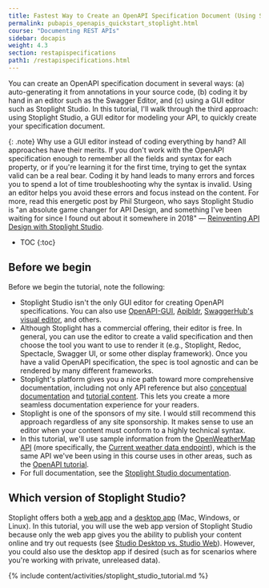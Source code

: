 ```yaml
---
title: Fastest Way to Create an OpenAPI Specification Document (Using Stoplight Studio)
permalink: pubapis_openapis_quickstart_stoplight.html
course: "Documenting REST APIs"
sidebar: docapis
weight: 4.3
section: restapispecifications
path1: /restapispecifications.html
---
```


You can create an OpenAPI specification document in several ways: (a) auto-generating it from annotations in your source code, (b) coding it by hand in an editor such as the Swagger Editor, and (c) using a GUI editor such as Stoplight Studio. In this tutorial, I'll walk through the third approach: using Stoplight Studio, a GUI editor for modeling your API, to quickly create your specification document.

{: .note}
Why use a GUI editor instead of coding everything by hand? All approaches have their merits. If you don't work with the OpenAPI specification enough to remember all the fields and syntax for each property, or if you're learning it for the first time, trying to get the syntax valid can be a real bear. Coding it by hand leads to many errors and forces you to spend a lot of time troubleshooting why the syntax is invalid. Using an editor helps you avoid these errors and focus instead on the content. For more, read this energetic post by Phil Sturgeon, who says Stoplight Studio is "an absolute game changer for API Design, and something I've been waiting for since I found out about it somewhere in 2018" &mdash; [Reinventing API Design with Stoplight Studio](https://phil.tech/2019/08/22/reinventing-api-design-stoplight-studio/).

* TOC
{:toc}

## Before we begin

Before we begin the tutorial, note the following:

* Stoplight Studio isn't the only GUI editor for creating OpenAPI specifications. You can also use [OpenAPI-GUI](https://mermade.github.io/openapi-gui/), [Apibldr](https://apibldr.com/), [SwaggerHub's visual editor](https://app.swaggerhub.com/help/ui/visual-editor), and others.
* Although Stoplight has a commercial offering, their editor is free. In general, you can use the editor to create a valid specification and then choose the tool you want to use to render it (e.g., Stoplight, Redoc, Spectacle, Swagger UI, or some other display framework). Once you have a valid OpenAPI specification, the spec is tool agnostic and can be rendered by many different frameworks.
* Stoplight's platform gives you a nice path toward more comprehensive documentation, including not only API reference but also [conceptual documentation](docconceptual.html) and [tutorial content](docapiscode.html). This lets you create a more seamless documentation experience for your readers.
* Stoplight is one of the sponsors of my site. I would still recommend this approach regardless of any site sponsorship. It makes sense to use an editor when your content must conform to a highly technical syntax.
* In this tutorial, we'll use sample information from the [OpenWeatherMap API](https://openweathermap.org/api) (more specifically, the [Current weather data endpoint](https://openweathermap.org/current)), which is the same API we've been using in this course uses in other areas, such as the [OpenAPI tutorial](pubapis_openapi_tutorial_overview.html).
* For full documentation, see the [Stoplight Studio documentation](https://stoplight.io/p/docs/gh/stoplightio/studio).

## Which version of Stoplight Studio?

Stoplight offers both a [web app](https://stoplight.io/p/studio) and a [desktop app](https://stoplight.io/studio) (Mac, Windows, or Linux). In this tutorial, you will use the web app version of Stoplight Studio because only the web app gives you the ability to publish your content online and try out requests (see [Studio Desktop vs. Studio Web](https://stoplight.io/p/docs/gh/stoplightio/studio/docs/Basics/web-vs-desktop-app.md)). However, you could also use the desktop app if desired (such as for scenarios where you're working with private, unreleased data).

{% include content/activities/stoplight_studio_tutorial.md %}
